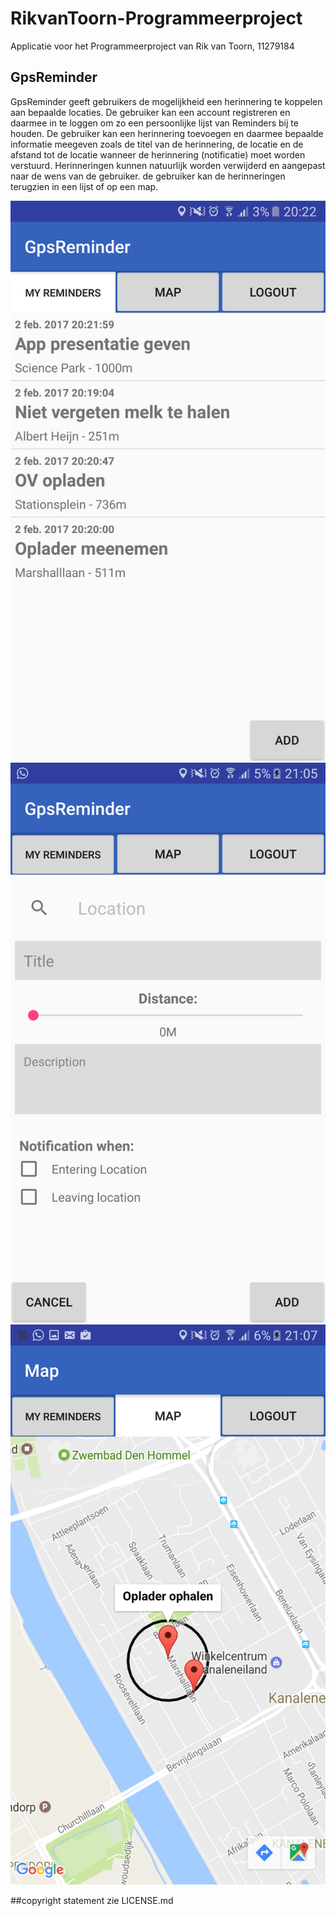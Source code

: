 # RikvanToorn-Programmeerproject
Applicatie voor het Programmeerproject van Rik van Toorn, 11279184


## GpsReminder
GpsReminder geeft gebruikers de mogelijkheid een herinnering te koppelen aan bepaalde locaties. De gebruiker kan een account registreren en daarmee in te loggen om zo een persoonlijke lijst van Reminders bij te houden. De gebruiker kan een herinnering toevoegen en daarmee bepaalde informatie meegeven zoals de titel van de herinnering, de locatie en de afstand tot de locatie wanneer de herinnering (notificatie) moet worden verstuurd. Herinneringen kunnen natuurlijk worden verwijderd en aangepast naar de wens van de gebruiker. de gebruiker kan de herinneringen terugzien in een lijst of op een map.

![](doc/Screenshot_20170202-202212.png)![](doc/Screenshot_20170202-210512.png)![](doc/Screenshot_20170202-210735.png)

##copyright statement
zie LICENSE.md
